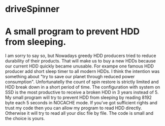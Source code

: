 # driveSpinner
# A small program to prevent HDD from sleeping.
I am sorry to say so, but Nowadays greedy HDD producers tried to reduce durability of their products. 
That will make us to buy a new HDDs because our current HDD quickly became unusable.
For exampe one famous HDD producer add short sleep timer to all modern HDDs.
I think the intention was something about "try to save our planet through reduced power consumption".
Unfortunatelly the count of spin restore is strictly limited and HDD break down in a short period of time.
The configuration with system on SSD is the most productive to receive a broken HDD in 3 years instead of 5.
My small program will try to prevent HDD from sleeping by reading 8192 byte each 5 seconds in NOCACHE mode.
If you've got sufficient rights and trust my code then you can allow my program to read HDD directly.
Otherwise it will try to read all your disc file by file.
The code is small and the choice is yours.
